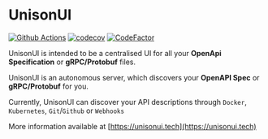 # UnisonUI

[![Github Actions](https://github.com/UnisonUI/UnisonUI/workflows/Scala%20CI/badge.svg)](https://github.com/UnisonUI/UnisonUI/actions)
[![codecov](https://codecov.io/gh/UnisonUI/UnisonUI/branch/master/graph/badge.svg)](https://codecov.io/gh/UnisonUI/UnisonUI)
[![CodeFactor](https://www.codefactor.io/repository/github/unisonui/UnisonUI/badge)](https://www.codefactor.io/repository/github/unisonui/UnisonUI)

UnisonUI is intended to be a centralised UI for all your **OpenApi Specification** or **gRPC/Protobuf** files.

UnisonUI is an autonomous server, which discovers your **OpenAPI Spec** or **gRPC/Protobuf** for you.

Currently, UnisonUI can discover your API descriptions through `Docker`, `Kubernetes`, `Git`/`Github` or `Webhooks`


More information available at [https://unisonui.tech](https://unisonui.tech)
